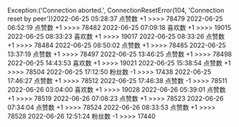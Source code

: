 Exception:('Connection aborted.', ConnectionResetError(104, 'Connection reset by peer'))2022-06-25  05:28:37   点赞数 +1 >>>> 78479
2022-06-25  06:52:19   点赞数 +1 >>>> 78482
2022-06-25  07:09:18   喜欢数 +1 >>>> 19015
2022-06-25  08:33:23   喜欢数 +1 >>>> 19017
2022-06-25  08:33:26   点赞数 +1 >>>> 78484
2022-06-25  08:50:02   点赞数 +1 >>>> 78485
2022-06-25  13:37:19   点赞数 +1 >>>> 78497
2022-06-25  13:46:25   点赞数 +1 >>>> 78498
2022-06-25  14:43:53   喜欢数 +1 >>>> 19021
2022-06-25  15:38:54   点赞数 +1 >>>> 78504
2022-06-25  17:12:50   粉丝数 -1 >>>> 17438
2022-06-25  17:46:27   点赞数 +1 >>>> 78512
2022-06-25  17:46:38   点赞数 -1 >>>> 78511
2022-06-26  03:04:00   喜欢数 +1 >>>> 19028
2022-06-26  05:39:01   点赞数 +1 >>>> 78519
2022-06-26  07:08:23   点赞数 +1 >>>> 78523
2022-06-26  07:34:04   点赞数 +1 >>>> 78524
2022-06-26  08:33:53   点赞数 +1 >>>> 78528
2022-06-26  12:51:24   粉丝数 -1 >>>> 17440
